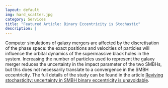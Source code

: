 ```yaml
---
layout: default
img: hard_scatter.jpg
category: Services
title: "Featured Article: Binary Eccentricity is Stochastic"
description: |
---
```

  Computer simulations of galaxy mergers are affected by the discretisation of the phase space: the exact positions and velocities of particles will influence the orbital dynamics of the supermassive black holes in the system. 
  Increasing the number of particles used to represent the galaxy merger reduces the uncertainty in the impact parameter of the two SMBHs, but this does not necessarily translate to a convergence in the SMBH eccentricity. 
  The full details of the study can be found in the article [Reviving stochasticity: uncertainty in SMBH binary eccentricity is unavoidable](https://ui.adsabs.harvard.edu/abs/2023MNRAS.526.2688R/abstract).